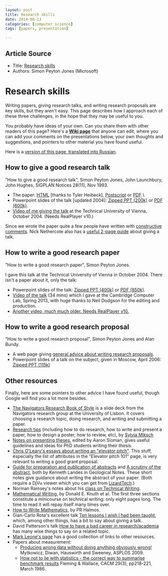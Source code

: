 ```yaml
---
layout: post
title: Research skills
date: 2014-08-13
categories: [computer science]
tags: [papers, presentation]

---
```


## Article Source
* Title: [Research skills](http://research.microsoft.com/en-us/um/people/simonpj/papers/giving-a-talk/giving-a-talk.htm)
* Authors: Simon Peyton Jones (Microsoft)

Research skills
===============

Writing papers, giving research talks, and writing research proposals
are key skills, but they aren't easy. This page describes how I approach
each of these three challenges, in the hope that they may be useful to
you.

You probably have ideas of your own. Can you share them with other
readers of this page? Here's a **[Wiki
page](http://haskell.org/haskellwiki/Simonpj/Talk:ResearchSkills)** that
anyone can edit, where you can add your comments on the presentations
below, your own thoughts and suggestions, and pointers to other material
you have found useful.

Here is a [version of this page, translated into
Russian](http://science.eduboard.com/research-skills).

How to give a good research talk
--------------------------------

"How to give a good research talk", Simon Peyton Jones, John Launchbury,
John Hughes, SIGPLAN Notices 28(11), Nov 1993.

-   The paper: [HTML](giving-a-talk-html.html) [thanks to Tyler
    Heibeck], [Postscript](http://research.microsoft.com/en-us/um/people/simonpj/papers/giving-a-talk/giving-a-talk.ps.Z) or
    [PDF](http://research.microsoft.com/en-us/um/people/simonpj/papers/giving-a-talk/giving-a-talk.pdf.gz) \
-   Powerpoint slides of the talk [updated 2004]: [Zipped PPT
    (200k)](http://research.microsoft.com/en-us/um/people/simonpj/papers/giving-a-talk/giving-a-talk.zip) or [PDF
    (600k)](http://research.microsoft.com/en-us/um/people/simonpj/papers/giving-a-talk/giving-a-talk-slides.pdf).
-   [Video of me giving the
    talk](http://www.wit.at/events/peyton-jones/giving_a_talk.ram) at
    the Technical University of Vienna, October 2004. (Needs RealPlayer
    v10.)

Since we wrote the paper quite a few people have written with
[constructive comments](giving-a-talk-comments.html). Nick Nethercote
also has a [useful 2-page
guide](http://www.valgrind.org/njn/good-talk.html) about giving a talk.

How to write a good research paper
----------------------------------

"How to write a good research paper", Simon Peyton Jones.

I gave this talk at the Technical University of Vienna in October 2004.
There isn't a paper about it, only the talk:

-   Powerpoint slides of the talk: [Zipped PPT
    (400k)](http://research.microsoft.com/en-us/um/people/simonpj/papers/giving-a-talk/writing-a-paper.zip) or [PDF
    (850k)](http://research.microsoft.com/en-us/um/people/simonpj/papers/giving-a-talk/writing-a-paper-slides.pdf).
-   [Video of the talk](http://sms.cam.ac.uk/media/1464870) (34 mins)
    which I gave at the Cambridge Computer Lab, Spring 2013, with huge
    thanks to Neil Dodgson for the editing and production.
-   [Another video, much much older. Needs RealPlayer
    v10.](http://www.wit.at/events/peyton-jones/writing_a_paper.ram)

How to write a good research proposal
-------------------------------------

"How to write a good research proposal", Simon Peyton Jones and Alan
Bundy.

-   A web page giving [general advice about writing research
    proposals](http://research.microsoft.com/en-us/um/people/simonpj/papers/Proposal.html).
-   Powerpoint slides of a talk on the subject, given in Moscow, April
    2006: [Zipped PPT (115k)](http://research.microsoft.com/en-us/um/people/simonpj/papers/giving-a-talk/writing-a-proposal.zip)

Other resources
---------------

Finally, here are some pointers to other advice I have found useful,
though Google will find you a lot more besides.

-   [The Navigators Research Book of
    Style](http://www.navigators.di.fc.ul.pt/wiki/The_Navigators_Research_Book_of_Style)
    is a slide deck from the Navigators research group at the University
    of Lisbon. It covers choosing a research topic, doing research, and
    writing and submitting a paper.
-   [Research tips](http://www.ifs.tuwien.ac.at/~silvia/research-tips/)
    (including how to do research, how to write and present a paper, how
    to design a poster, how to review, etc), by [Sylvia
    Miksch](http://www.ifs.tuwien.ac.at/~silvia/)
-   [Notes on presenting
    theses](http://www.cs.bham.ac.uk/internal/research_students/theses.php),
    edited by Aaron Sloman, gives useful guidelines and ideas for PhD
    students writing their thesis.
-   [Chris O'Leary's essays about writing an "elevator
    pitch"](http://www.elevatorpitchessentials.com). This stuff,
    especially the list of attributes in the "Elevator pitch 101" page,
    is very relevant to writing a good grant proposal.
-   [Guide for preparation and publication of abstracts](prepguide.djvu)
    and [A scrutiny of the abstract](scrutiny.djvu), both by Kenneth
    Landes in Geological Notes. These short notes give guidance about
    writing the abstract of your paper. (Both require a DjVu viewer
    which you can get from [LizardTech](http://www.lizardtech.com).)
-   Norman Ramsey's notes about his [class on Technical
    Writing](http://www.eecs.harvard.edu/~nr/pubs/two-abstract.html).
-   [Mathematical
    Writing](http://tex.loria.fr/typographie/mathwriting.pdf), by Donald
    E. Knuth et al. The first three sections constitute a minicourse on
    technical writing: only eight pages long. The time to read it will
    repay itself many times over.
-   [How to Write
    Mathematics](http://www.stat.rice.edu/~riedi/Halmos.html), by PR
    Halmos.
-   Gian-Carlo Rota's excellent talk [Ten lessons I wish I had been
    taught](http://alumni.media.mit.edu/~cahn/life/gian-carlo-rota-10-lessons.html),
    which, among other things, has a bit to say about giving a talk.
-   David Patterson's talk [How to have a bad career in
    research/academia](http://www.cs.berkeley.edu/~pattrsn/talks/nontech.html)
    has many wise things to say on a related topic.
-   [Mark Leone's
    page](http://www-2.cs.cmu.edu/afs/cs.cmu.edu/user/mleone/web/how-to.html)
    has a good collection of links to other resources.
-   Papers about measurement:
    -   [Producing wrong data without doing anything obviously
        wrong!](http://portal.acm.org/citation.cfm?id=1508244.1508275)
        Mytkowicz, Diwan, Hauswirth and Sweeney, ASPLOS 2009.
    -   [How not to lie with statistics - the correct way to summarise
        benchmark
        results](http://portal.acm.org/citation.cfm?id=5666.5673&coll=GUIDE&dl=GUIDE&CFID=106744944&CFTOKEN=90490737)
        Fleming & Wallace, CACM 29(3), pp218-221, March 1986.


